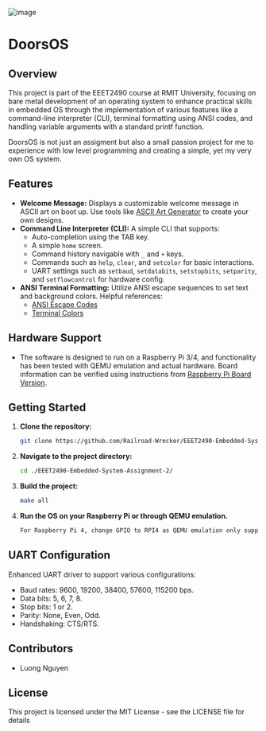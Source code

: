 ![image](https://github.com/Railroad-Wrecker/EEET2490-Embedded-System-DoorsOS/assets/30015283/341093ab-414e-48fe-9e7a-0ab450a33623)



# DoorsOS

## Overview
This project is part of the EEET2490 course at RMIT University, focusing on bare metal development of an operating system to enhance practical skills in embedded OS through the implementation of various features like a command-line interpreter (CLI), terminal formatting using ANSI codes, and handling variable arguments with a standard printf function.

DoorsOS is not just an assigment but also a small passion project for me to experience with low level programming and creating a simple, yet my very own OS system.

## Features
- **Welcome Message:** Displays a customizable welcome message in ASCII art on boot up. Use tools like [ASCII Art Generator](https://onlineasciitools.com/convert-text-to-ascii-art) to create your own designs.
- **Command Line Interpreter (CLI):** A simple CLI that supports:
  - Auto-completion using the TAB key.
  - A simple `home` screen.
  - Command history navigable with `_` and `+` keys.
  - Commands such as `help`, `clear`, and `setcolor` for basic interactions.
  - UART settings such as `setbaud`, `setdatabits`, `setstopbits`, `setparity`, and `setflowcontrol` for hardware config.
- **ANSI Terminal Formatting:** Utilize ANSI escape sequences to set text and background colors. Helpful references:
  - [ANSI Escape Codes](https://gist.github.com/fnky/458719343aabd01cfb17a3a4f7296797)
  - [Terminal Colors](https://chrisyeh96.github.io/2020/03/28/terminal-colors.html)

## Hardware Support
- The software is designed to run on a Raspberry Pi 3/4, and functionality has been tested with QEMU emulation and actual hardware. Board information can be verified using instructions from [Raspberry Pi Board Version](https://www.raspberrypi-spy.co.uk/2012/09/checking-your-raspberry-pi-board-version/).

## Getting Started
1. **Clone the repository:**
   ```bash
   git clone https://github.com/Railroad-Wrecker/EEET2490-Embedded-System-Assignment-2.git
   ```
2. **Navigate to the project directory:**
   ```bash
   cd ./EEET2490-Embedded-System-Assignment-2/
   ```
3. **Build the project:**
   ```bash
   make all
   ```
4. **Run the OS on your Raspberry Pi or through QEMU emulation.**
   ```bash
   For Raspberry Pi 4, change GPIO to RPI4 as QEMU emulation only support Raspberry Pi 3.
   ```

## UART Configuration
Enhanced UART driver to support various configurations:
- Baud rates: 9600, 19200, 38400, 57600, 115200 bps.
- Data bits: 5, 6, 7, 8.
- Stop bits: 1 or 2.
- Parity: None, Even, Odd.
- Handshaking: CTS/RTS.

## Contributors
- Luong Nguyen

## License
This project is licensed under the MIT License - see the LICENSE file for details
